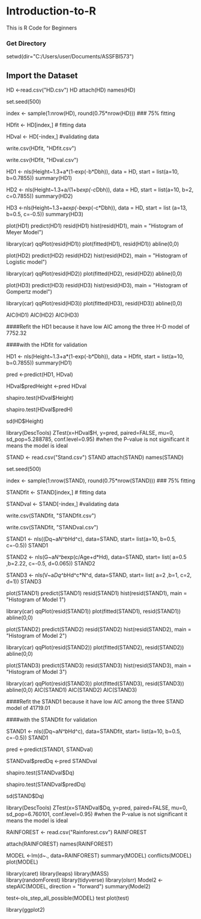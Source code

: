# Introduction-to-R
This is R Code for Beginners
### Get Directory
setwd(dir="C:/Users/user/Documents/ASSFBI573")
## Import the Dataset
HD <-read.csv("HD.csv")
HD
attach(HD)
names(HD)

set.seed(500)

index <- sample(1:nrow(HD), round(0.75*nrow(HD)))  ### 75% fitting

HDfit <- HD[index,]  # fitting data

HDval <- HD[-index,] #validating data

write.csv(HDfit, "HDfit.csv")

write.csv(HDfit, "HDval.csv")

HD1 <- nls(Height~1.3+a*(1-exp(-b*Dbh)),  data = HD,  start = list(a=10, b=0.7855))
summary(HD1)

HD2 <- nls(Height~1.3+a/(1+b*exp(-c*Dbh)), data = HD,  start = list(a=10, b=2, c=0.7855))
summary(HD2)

HD3 <-nls(Height~1.3+a*exp(-b*exp(-c*Dbh)),  data = HD, start = list (a=13, b=0.5, c=-0.5))
summary(HD3)


plot(HD1)
predict(HD1)
resid(HD1)
hist(resid(HD1), main =  "Histogram of Meyer Model")

library(car)
qqPlot(resid(HD1))
plot(fitted(HD1), resid(HD1))
abline(0,0)

plot(HD2)
predict(HD2)
resid(HD2)
hist(resid(HD2), main =  "Histogram of Logistic model")

library(car)
qqPlot(resid(HD2))
plot(fitted(HD2), resid(HD2))
abline(0,0)

plot(HD3)
predict(HD3)
resid(HD3)
hist(resid(HD3), main =  "Histogram of Gompertz model")

library(car)
qqPlot(resid(HD3))
plot(fitted(HD3), resid(HD3))
abline(0,0)

AIC(HD1)
AIC(HD2)
AIC(HD3)

####Refit the HD1 because it have low AIC among the three H-D model of 7752.32

####with the HDfit for validation

HD1 <- nls(Height~1.3+a*(1-exp(-b*Dbh)),  data = HDfit,  start = list(a=10, b=0.7855))
summary(HD1)

pred <-predict(HD1, HDval)

HDval$predHeight <-pred
HDval

shapiro.test(HDval$Height)

shapiro.test(HDval$predH)

sd(HD$Height)
 
library(DescTools)
ZTest(x=HDval$H, y=pred, paired=FALSE, mu=0, sd_pop=5.288785, conf.level=0.95) #when the P-value is not significant it means the model is ideal 
 

STAND <- read.csv("Stand.csv")
STAND
attach(STAND)
names(STAND)

set.seed(500)

index <- sample(1:nrow(STAND), round(0.75*nrow(STAND)))  ### 75% fitting

STANDfit <- STAND[index,]  # fitting data

STANDval <- STAND[-index,] #validating data

write.csv(STANDfit, "STANDfit.csv")

write.csv(STANDfit, "STANDval.csv")


STAND1 <- nls((Dq~a*N^b*Hd^c), data=STAND, start= list(a=10, b=0.5, c=-0.5))
STAND1

STAND2 <- nls(G~a*N^b*exp(c/Age+d*Hd), data=STAND, start= list( a=0.5 ,b=2.22, c=-0.5, d=0.065))
STAND2

STAND3 <- nls(V~a*Dq^b*Hd^c*N^d, data=STAND, start= list( a=2 ,b=1, c=2, d=1))
STAND3

plot(STAND1)
predict(STAND1)
resid(STAND1)
hist(resid(STAND1), main =  "Histogram of Model 1")

library(car)
qqPlot(resid(STAND1))
plot(fitted(STAND1), resid(STAND1))
abline(0,0)

plot(STAND2)
predict(STAND2)
resid(STAND2)
hist(resid(STAND2), main =  "Histogram of Model 2")

library(car)
qqPlot(resid(STAND2))
plot(fitted(STAND2), resid(STAND2))
abline(0,0)

plot(STAND3)
predict(STAND3)
resid(STAND3)
hist(resid(STAND3), main =  "Histogram of Model 3")

library(car)
qqPlot(resid(STAND3))
plot(fitted(STAND3), resid(STAND3))
abline(0,0)
AIC(STAND1)
AIC(STAND2)
AIC(STAND3)

####Refit the STAND1 because it have low AIC among the three STAND model of 41719.01

####with the STANDfit for validation


STAND1 <- nls((Dq~a*N^b*Hd^c), data=STANDfit, start= list(a=10, b=0.5, c=-0.5))
STAND1

pred <-predict(STAND1, STANDval)

STANDval$predDq <-pred
STANDval

shapiro.test(STANDval$Dq)

shapiro.test(STANDval$predDq)

sd(STAND$Dq)

library(DescTools)
ZTest(x=STANDval$Dq, y=pred, paired=FALSE, mu=0, sd_pop=6.760101, conf.level=0.95) #when the P-value is not significant it means the model is ideal 

RAINFOREST <- read.csv("Rainforest.csv")
RAINFOREST

attach(RAINFOREST)
names(RAINFOREST)

MODEL <-lm(d~.,     data=RAINFOREST)
summary(MODEL)
conflicts(MODEL)
plot(MODEL)


library(caret)
library(leaps)
library(MASS)  
library(randomForest)
library(tidyverse)
library(olsrr)
Model2 <-stepAIC(MODEL, direction = "forward")
summary(Model2)

test<-ols_step_all_possible(MODEL)
test
plot(test)


library(ggplot2)

